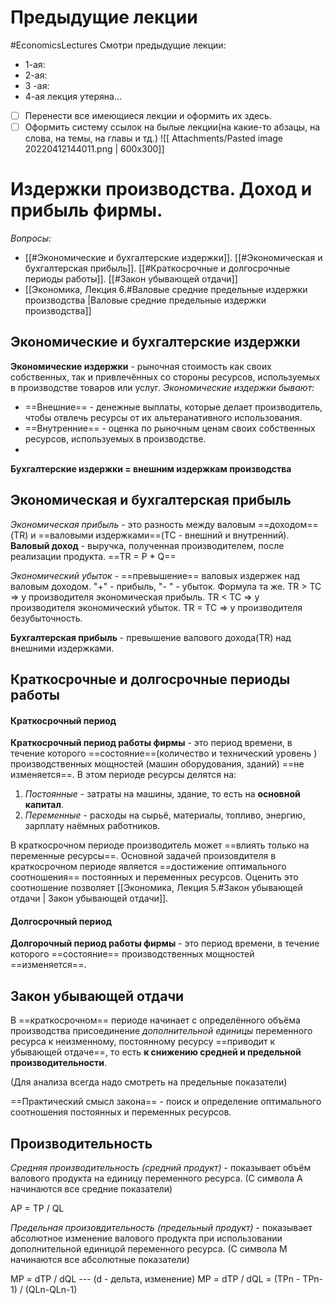 # Предыдущие лекции 
#EconomicsLectures
Смотри предыдущие лекции:
- 1-ая:
- 2-ая:
- 3 -ая:
- 4-ая лекция утеряна...
- [ ] Перенести все имеющиеся лекции и оформить их здесь.
- [ ] Оформить систему ссылок на былые лекции(на какие-то абзацы, на слова, на темы, на главы и тд.)
![[ Attachments/Pasted image 20220412144011.png | 600x300]]
# Издержки производства. Доход и прибыль фирмы.
*Вопросы:*
- [[#Экономические и бухгалтерские издержки]]. [[#Экономическая и бухгалтерская прибыль]]. [[#Краткосрочные и долгосрочные периоды работы]]. [[#Закон убывающей отдачи]]
- [[Экономика, Лекция 6.#Валовые средние предельные издержки производства |Валовые средние предельные издержки производства]]

## Экономические и бухгалтерские издержки
**Экономические издержки** - рыночная стоимость как своих собственных, так и привлечённых со стороны ресурсов, используемых в производстве товаров или услуг.
*Экономические издержки бывают:*
- ==Внешние== - денежные выплаты, которые делает производитель, чтобы отвлечь ресурсы от их альтеранативного использования.
- ==Внутренние== - оценка по рыночным ценам своих собственных ресурсов, используемых в производстве.  
- 
**Бухгалтерские издержки = внешним издержкам производства**

## Экономическая и бухгалтерская прибыль
*Экономическая прибыль* - это разность между валовым ==доходом==(TR) и ==валовыми издержками==(TC - внешний и внутренний). 
**Валовый доход** - выручка, полученная производителем, после реализации продукта. 
==TR = P * Q==

*Экономический убыток* - ==превышение== валовых издержек над валовым доходом. "+" - прибыль, "- " - убыток. Формула та же.
TR > TC  => у производителя экономическая прибыль.
TR < TC  => у производителя экономический убыток.
TR = TC => у производителя безубыточность.

**Бухгалтерская прибыль** - превышение валового дохода(TR) над внешними издержками.

##  Краткосрочные и долгосрочные периоды работы
#### Краткосрочный период
**Краткосрочный период работы фирмы** - это период времени, в течение которого ==состояние==(количество и технический уровень ) производственных мощностей (машин оборудования, зданий) ==не изменяется==. 
В этом периоде ресурсы делятся на:
1) *Постоянные* - затраты на машины, здание, то есть на **основной капитал**.
2) *Переменные* - расходы на сырьё, материалы, топливо, энергию, зарплату наёмных работников.

В краткосрочном периоде производитель может ==влиять только на переменные ресурсы==.
Основной задачей произовдителя в краткосрочном периоде является ==достижение оптимального соотношения== постоянных и переменных ресурсов. Оценить это соотношение позволяет [[Экономика, Лекция 5.#Закон убывающей отдачи | Закон убывающей отдачи]].

#### Долгосрочный период
**Долгорочный период работы фирмы** - это период времени, в течение которого ==состояние== производственных мощностей ==изменяется==.

## Закон убывающей отдачи
В ==краткосрочном== периоде начинает с определённого объёма производства присоединение *дополнительной единицы* переменного ресурса к неизменному, постоянному ресурсу ==приводит к убывающей отдаче==, то есть **к снижению средней и предельной производительности**.

(Для анализа всегда надо смотреть на предельные показатели)

==Практический смысл закона== - поиск и определение оптимального соотношения постоянных и переменных ресурсов. 
## Производительность 
*Средняя производительность (средний продукт)* - показывает объём валового продукта на единицу переменного ресурса.
(С символа A начинаются все средние показатели)

AP = TP / QL

*Предельная произовдительность (предельный продукт)* - показывает абсолютное изменение валового продукта при использовании дополнительной единицой переменного ресурса.
(С символа M начинаются все абсолютные показатели)

MP = dTP / dQL   --- (d - дельта, изменение)
MP = dTP / dQL = (TPn - TPn-1) / (QLn-QLn-1)